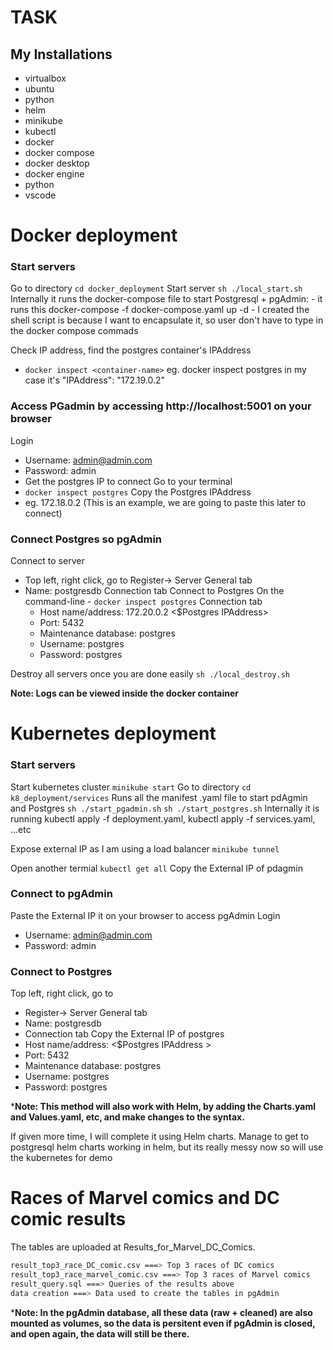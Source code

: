 
# TASK
## My Installations
- virtualbox 
- ubuntu
- python
- helm
- minikube
- kubectl 
- docker
- docker compose
- docker desktop
- docker engine
- python
- vscode

# Docker deployment
### Start servers
Go to directory
```cd docker_deployment```
Start server
```sh ./local_start.sh ```
Internally it runs the docker-compose file to start Postgresql + pgAdmin:
    - it runs this docker-compose -f docker-compose.yaml up -d
    - I created the shell script is because I want to encapsulate it, so user don't have to type in the docker compose commads
    
Check IP address, find the postgres container's IPAddress  
- ```docker inspect <container-name>```
         eg. docker inspect postgres
         in my case it's "IPAddress": "172.19.0.2"

### Access PGadmin by accessing http://localhost:5001 on your browser
Login
- Username: admin@admin.com
- Password: admin
- Get the postgres IP to connect
Go to your terminal
- ```docker inspect postgres```
Copy the Postgres IPAddress 
- eg. 172.18.0.2 (This is an example, we are going to paste this later to connect)
   
### Connect Postgres so pgAdmin
Connect to server
- Top left, right click, go to Register-> Server
General tab
- Name: postgresdb
Connection tab
    Connect to Postgres
        On the command-line 
        - ```docker inspect postgres```
    Connection tab
    - Host name/address: 172.20.0.2 <$Postgres IPAddress>
    -  Port: 5432
    - Maintenance database: postgres
    - Username: postgres
    - Password: postgres
  
Destroy all servers once you are done easily
```sh ./local_destroy.sh ```

**Note: Logs can be viewed inside the docker container**


# Kubernetes deployment
### Start servers
Start kubernetes cluster
```minikube start```
Go to directory
```cd k8_deployment/services```
Runs all the manifest .yaml file to start pdAgmin and Postgres
```sh ./start_pgadmin.sh```
```sh ./start_postgres.sh```
Internally it is running kubectl apply -f deployment.yaml, kubectl apply -f services.yaml, ...etc

Expose external IP as I am using a load balancer
```minikube tunnel```

Open another termial
```kubectl get all```
Copy the External IP of pdagmin


### Connect to pgAdmin
Paste the External IP it on your browser to access pgAdmin
Login
- Username: admin@admin.com
- Password: admin

### Connect to Postgres
Top left, right click, go to 
- Register-> Server
General tab
- Name: postgresdb
- Connection tab
Copy the External IP of postgres
- Host name/address:  <$Postgres IPAddress >
- Port: 5432
- Maintenance database: postgres
- Username: postgres
- Password: postgres


***Note: This method will also work with Helm, by adding the Charts.yaml and Values.yaml, etc, and make changes to the syntax.**

If given more time, I will complete it using Helm charts. Manage to get to postgresql helm charts working in helm, but its really messy now so will use the kubernetes for demo

# Races of Marvel comics and DC comic results

The tables are uploaded at Results_for_Marvel_DC_Comics.
```sh
result_top3_race_DC_comic.csv ===> Top 3 races of DC comics
result_top3_race_marvel_comic.csv ===> Top 3 races of Marvel comics
result_query.sql ===> Queries of the results above
data creation ===> Data used to create the tables in pgAdmin
```

***Note: In the pgAdmin database, all these data (raw + cleaned) are also mounted as volumes, so the data is persitent even if pgAdmin is closed, and open again, the data will still be there.**


